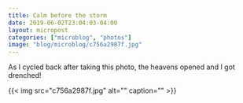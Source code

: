 ```yaml
---
title: Calm before the storm
date: 2019-06-02T23:04:03-04:00
layout: micropost
categories: ["microblog", "photos"]
image: "blog/microblog/c756a2987f.jpg"
---
```


As I cycled back after taking this photo, the heavens opened and I got drenched!

{{< img src="c756a2987f.jpg" alt="" caption="" >}}





